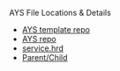 AYS File Locations & Details

- [AYS template repo](AYS-template-repo.md)
- [AYS repo](AYS-repo.md)
- [service.hrd](service.hrd.md)
- [Parent/Child](Parent-Child.md)